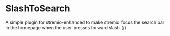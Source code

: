 # SlashToSearch
A simple plugin for stremio-enhanced to make stremio focus the search bar in the homepage when the user presses forward slash (/)
